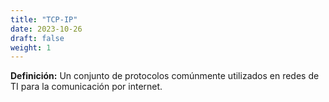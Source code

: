 ```yaml
---
title: "TCP-IP"
date: 2023-10-26
draft: false
weight: 1
---
```


**Definición:** Un conjunto de protocolos comúnmente utilizados en redes de TI para la comunicación por internet.
